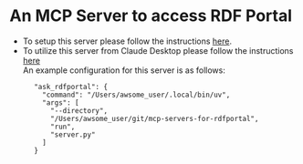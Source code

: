 # An MCP Server to access RDF Portal
- To setup this server please follow the instructions [here](https://github.com/modelcontextprotocol/python-sdk).
- To utilize this server from Claude Desktop please follow the instructions [here](https://modelcontextprotocol.io/quickstart/user)  
An example configuration for this server is as follows:
```
      "ask_rdfportal": {
        "command": "/Users/awsome_user/.local/bin/uv",
        "args": [
          "--directory",
          "/Users/awsome_user/git/mcp-servers-for-rdfportal",
          "run",
          "server.py"
        ]
      }
```